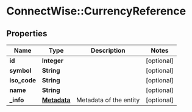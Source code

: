 # ConnectWise::CurrencyReference

## Properties
Name | Type | Description | Notes
------------ | ------------- | ------------- | -------------
**id** | **Integer** |  | [optional] 
**symbol** | **String** |  | [optional] 
**iso_code** | **String** |  | [optional] 
**name** | **String** |  | [optional] 
**_info** | [**Metadata**](Metadata.md) | Metadata of the entity | [optional] 


